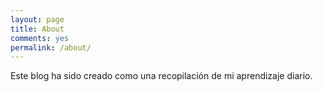 ```yaml
---
layout: page
title: About
comments: yes
permalink: /about/
---
```



Este blog ha sido creado como una recopilación de mi aprendizaje diario.
